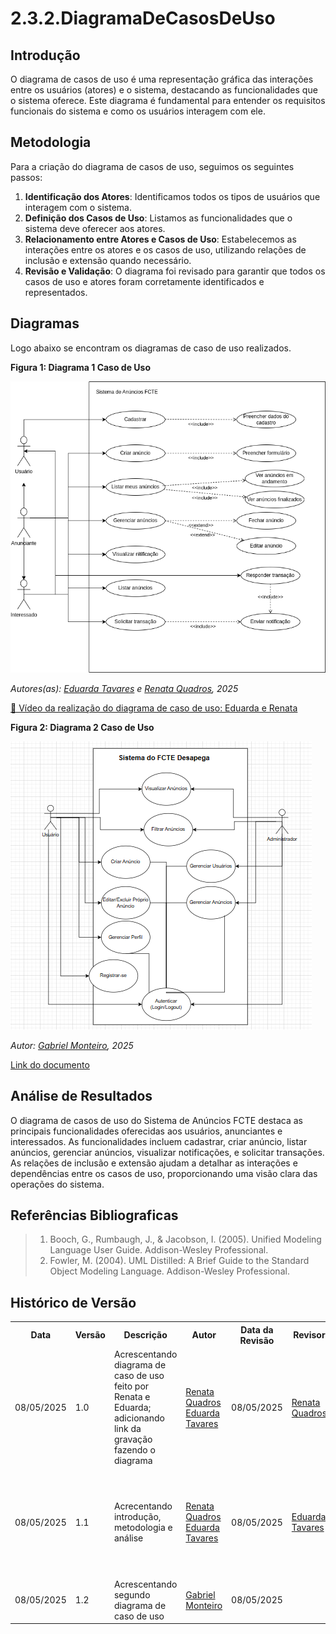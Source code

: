 # 2.3.2.DiagramaDeCasosDeUso
## Introdução

O diagrama de casos de uso é uma representação gráfica das interações entre os usuários (atores) e o sistema, destacando as funcionalidades que o sistema oferece. Este diagrama é fundamental para entender os requisitos funcionais do sistema e como os usuários interagem com ele.

## Metodologia

Para a criação do diagrama de casos de uso, seguimos os seguintes passos:

1. **Identificação dos Atores**: Identificamos todos os tipos de usuários que interagem com o sistema.
2. **Definição dos Casos de Uso**: Listamos as funcionalidades que o sistema deve oferecer aos atores.
3. **Relacionamento entre Atores e Casos de Uso**: Estabelecemos as interações entre os atores e os casos de uso, utilizando relações de inclusão e extensão quando necessário.
4. **Revisão e Validação**: O diagrama foi revisado para garantir que todos os casos de uso e atores foram corretamente identificados e representados.

## Diagramas
Logo abaixo se encontram os diagramas de caso de uso realizados.

**Figura 1: Diagrama 1 Caso de Uso**

![Criar Anúncio](../assets/diagrama_caso_de_uso1.png)

*Autores(as): [Eduarda Tavares](https://github.com/erteduarda) e [Renata Quadros](https://github.com/RenataKurzawa), 2025* 

[🎥 Vídeo da realização do diagrama de caso de uso: Eduarda e Renata](https://unbbr.sharepoint.com/:v:/s/Arquiteturaedesenhodesoftwaregrupo06/EYG2diKPQ_RIrrVEyrzyGXkBHkxT_evuExJ0OAGPbW6spA?e=3Z6OcK)

**Figura 2: Diagrama 2 Caso de Uso**

![Gerenciar anúncios e perfil](../assets/diagrama_casodeUso.png)

*Autor: [Gabriel Monteiro](https://github.com/GabrielSMonteiro), 2025* 

[Link do documento](https://drive.google.com/file/d/1flxmuE-MIX8VfMcYz7a2IpmyZrQ3lhRx/view?usp=drive_link)

## Análise de Resultados

O diagrama de casos de uso do Sistema de Anúncios FCTE destaca as principais funcionalidades oferecidas aos usuários, anunciantes e interessados. As funcionalidades incluem cadastrar, criar anúncio, listar anúncios, gerenciar anúncios, visualizar notificações, e solicitar transações. As relações de inclusão e extensão ajudam a detalhar as interações e dependências entre os casos de uso, proporcionando uma visão clara das operações do sistema.

## Referências Bibliograficas

> 1. Booch, G., Rumbaugh, J., & Jacobson, I. (2005). Unified Modeling Language User Guide. Addison-Wesley Professional.
> 2. Fowler, M. (2004). UML Distilled: A Brief Guide to the Standard Object Modeling Language. Addison-Wesley Professional.

## Histórico de Versão

<div align="center">
    <table>
        <tr>
            <th>Data</th>
            <th>Versão</th>
            <th>Descrição</th>
            <th>Autor</th>
            <th>Data da Revisão</th>
            <th>Revisor</th>
            <th>Descrição de Revisão</th>
        </tr>
        <tr>
            <td>08/05/2025</td>
            <td>1.0</td>
            <td>Acrescentando diagrama de caso de uso feito por Renata e Eduarda; adicionando link da gravação fazendo o diagrama</td>
            <td><a href="https://github.com/RenataKurzawa">Renata Quadros</a> <a href="https://github.com/erteduarda">Eduarda Tavares</a></td>
            <td>08/05/2025</td>
            <td><a href="https://github.com/RenataKurzawa">Renata Quadros</a></td>
            <td>Foi revisado o diagrama de caso de uso da dupla que faço parte, seu posicionamento no documento e se era possível acessa-lo</td>
        </tr>
        <tr>
            <td>08/05/2025</td>
            <td>1.1</td>
            <td>Acrecentando introdução, metodologia e análise</td>
            <td><a href="https://github.com/RenataKurzawa">Renata Quadros</a> <a href="https://github.com/erteduarda">Eduarda Tavares</a></td>
            <td>08/05/2025</td>
            <td><a href="https://github.com/erteduarda">Eduarda Tavares</a></td>
            <td>Foi revisado o diagrama de caso de uso da dupla que faço parte, seu posicionamento no documento e se era possível acessa-lo</td>
        </tr>
        <tr>
            <td>08/05/2025</td>
            <td>1.2</td>
            <td>Acrescentando segundo diagrama de caso de uso</td>
            <td><a href="https://github.com/GabrielSMonteiro">Gabriel Monteiro</a></td>
            <td>08/05/2025</td>
            <td><a </a></td>
            <td></td>
        </tr>
    </table>
</div>
